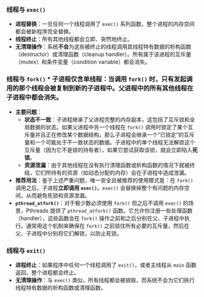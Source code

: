 ### **线程与 `exec()`**
* **进程替换**：一旦任何一个线程调用了 `exec()` 系列函数，整个进程的内存空间都会被新程序完全替换。
* **线程终止**：所有其他线程都会立即、突然地终止。
* **无清理操作**：系统**不会**为这些被终止的线程调用其线程特有数据的析构函数（destructor）或清理函数（cleanup handler）。所有属于该进程的互斥量（mutex）和条件变量（condition variable）都会消失。

### **线程与 `fork()`** * **子进程仅含单线程**：当调用 `fork()` 时，只有发起调用的那个线程会被复制到新的子进程中。父进程中的所有其他线程在子进程中都会消失。
* **主要问题**：
    * **状态不一致**：子进程继承了父进程完整的内存副本，这包括了互斥锁和全局数据的状态。如果父进程中另一个线程在 `fork()` 调用时锁定了某个互斥量并且正在修改某个数据结构，那么子进程会继承一个“已锁定”的互斥量和一个可能处于不一致状态的数据。子进程中的单个线程无法解锁这个互斥量（因为它不是锁的持有者），如果它尝试获取该锁，就会立即陷入**死锁**。
    * **资源泄漏**：由于其他线程在没有执行清理函数或析构函数的情况下就被终结，它们所持有的资源（如动态分配的内存）会在子进程中造成泄漏。
* **推荐用法**：鉴于上述严重问题，唯一安全且被推荐的使用模式是：在 `fork()` 调用之后，子进程**立即调用 `exec()`**。`exec()` 会替换掉整个有问题的内存空间，从而避免死锁和资源泄漏。
* **`pthread_atfork()`**：对于极少数必须使用 `fork()` 但之后不调用 `exec()` 的场景，Pthreads 提供了 `pthread_atfork()` 函数。它允许你注册一些处理函数（handler），这些函数会在 `fork()` 操作之前和之后分别在父、子进程中执行。通常用这个机制来确保在 `fork()` 之前锁住所有必要的互斥量，然后在父、子进程中分别将它们解锁，以防止死锁。

### **线程与 `exit()`**
* **进程终止**：如果程序中任何一个线程调用了 `exit()`，或者主线程从 `main` 函数返回，整个进程都会终止。
* **无清理操作**：与 `exec()` 类似，所有线程都会被销毁，而系统不会为它们执行线程特有数据的析构函数或清理函数。